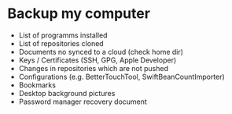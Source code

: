 # Backup my computer

- List of programms installed
- List of repositories cloned
- Documents no synced to a cloud (check home dir)
- Keys / Certificates (SSH, GPG, Apple Developer)
- Changes in repositories which are not pushed
- Configurations (e.g. BetterTouchTool, SwiftBeanCountImporter)
- Bookmarks
- Desktop background pictures
- Password manager recovery document
